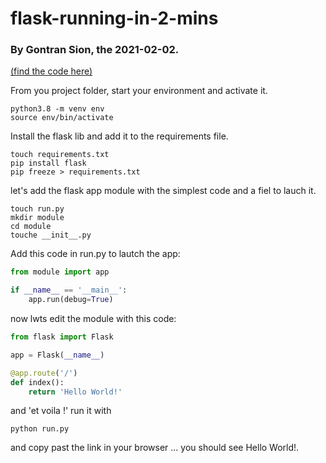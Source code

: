 # flask-running-in-2-mins
### By Gontran Sion, the 2021-02-02.

[(find the code here)](https://github.com/onsimini/python_playground/tree/main/flask-3-mins)

From you project folder, start your environment and activate it.

```
python3.8 -m venv env
source env/bin/activate
```

Install the flask lib and add it to the requirements file.

```
touch requirements.txt
pip install flask
pip freeze > requirements.txt
```

let's add the flask app module with the simplest code and a fiel to lauch it.

```
touch run.py
mkdir module
cd module
touche __init__.py
```

Add this code in run.py to lautch the app:

``` python
from module import app

if __name__ == '__main__':
    app.run(debug=True)
```

now lwts edit the module with this code:

``` python
from flask import Flask

app = Flask(__name__)

@app.route('/')
def index():
    return 'Hello World!'

```

and 'et voila !'
run it with 

```
python run.py
```

 and copy past the link in your browser ... you should see Hello World!.

